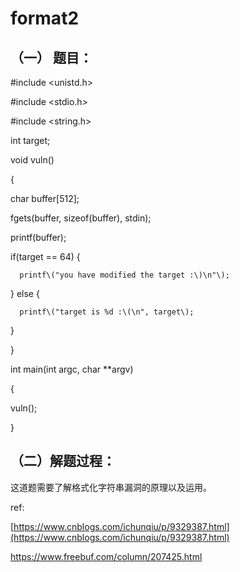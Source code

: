 # format2

## （一） 题目：

\#include &lt;unistd.h&gt;

\#include &lt;stdio.h&gt;

\#include &lt;string.h&gt;

int target;

void vuln\(\)

{

char buffer\[512\];

fgets\(buffer, sizeof\(buffer\), stdin\);

printf\(buffer\);

if\(target == 64\) {

```
  printf\("you have modified the target :\)\n"\);
```

} else {

```
  printf\("target is %d :\(\n", target\);
```

}

}

int main\(int argc, char \*\*argv\)

{

vuln\(\);

}

## （二）解题过程：

这道题需要了解格式化字符串漏洞的原理以及运用。

ref:

[https://www.cnblogs.com/ichunqiu/p/9329387.html](https://www.cnblogs.com/ichunqiu/p/9329387.html)

https://www.freebuf.com/column/207425.html

